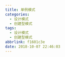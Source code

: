 ```yaml
---
title: 单例模式
categories:
  - 设计模式
  - 创建型模式
tags:
  - 设计模式
  - 创建型模式
abbrlink: f1601c3e
date: 2018-10-07 22:46:03
---
```

